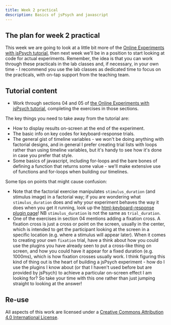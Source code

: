 ```yaml
---
title: Week 2 practical
description: Basics of jsPsych and javascript
---
```


## The plan for week 2 practical

This week we are going to look at a little bit more of the [Online Experiments with jsPsych tutorial](https://softdev.ppls.ed.ac.uk/online_experiments/index.html), then next week we'll be in a position to start looking at code for actual experiments. Remember, the idea is that you can work through these practicals in the lab classes and, if necessary, in your own time - I recommend you use the lab classes as dedicated time to focus on the practicals, with on-tap support from the teaching team. 

## Tutorial content

- Work through sections 04 and 05 of [the Online Experiments with jsPsych tutorial](https://softdev.ppls.ed.ac.uk/online_experiments/), completing the exercises in those sections. 

The key things you need to take away from the tutorial are:
- How to display results on-screen at the end of the experiment.
- The basic info on key codes for keyboard-response trials.
- The general gist of timeline variables - we won't be doing anything with factorial designs, and in general I prefer creating trial lists with loops rather than using timeline variables, but it's handy to see how it's done in case you prefer that style. 
- Some basics of javascript, including for-loops and the bare bones of defining a function that returns some value - we'll make extensive use of functions and for-loops when building our timelines.

Some tips on points that might cause confusion:
- Note that the factorial exercise manipulates `stimulus_duration` (and stimulus image) in a factorial way; if you are wondering what `stimulus_duration` does and why your experiment behaves the way it does when you get it running, look up the [html-keyboard-response plugin page](https://www.jspsych.org/plugins/jspsych-html-keyboard-response/)! NB `stimulus_duration` is not the same as `trial_duration`.
- One of the exercises in section 04 mentions adding a fixation cross. A fixation cross is just a cross or point on the screen, usually in the center, which is intended to get the participant looking at the screen in a specific location (e.g. where a stimulus will appear later). When it comes to creating your own `fixation` trial, have a think about how you could use the plugins you have already seen to put a cross-like thing on screen, and how you could have it appear for a fixed duration (e.g. 1000ms), which is how fixation crosses usually work. I think figuring this kind of thing out is the heart of building a jsPsych experiment - how do I use the plugins I know about (or that I haven't used before but are provided by jsPsych) to achieve a particular on-screen effect I am looking for? So take your time with this one rather than just jumping straight to looking at the answer!

## Re-use

All aspects of this work are licensed under a [Creative Commons Attribution 4.0 International License](http://creativecommons.org/licenses/by/4.0/).
